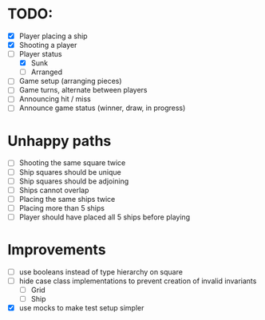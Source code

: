 # TODO:

- [X] Player placing a ship
- [X] Shooting a player
- [ ] Player status
    - [X] Sunk
    - [ ] Arranged
- [ ] Game setup (arranging pieces)
- [ ] Game turns, alternate between players
- [ ] Announcing hit / miss
- [ ] Announce game status (winner, draw, in progress)

# Unhappy paths

- [ ] Shooting the same square twice
- [ ] Ship squares should be unique
- [ ] Ship squares should be adjoining
- [ ] Ships cannot overlap
- [ ] Placing the same ships twice
- [ ] Placing more than 5 ships
- [ ] Player should have placed all 5 ships before playing

# Improvements

- [ ] use booleans instead of type hierarchy on square
- [ ] hide case class implementations to prevent creation of invalid invariants
    - [ ] Grid
    - [ ] Ship
- [X] use mocks to make test setup simpler
